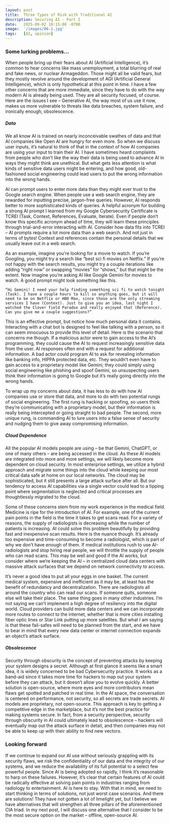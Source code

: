 ```yaml
---
layout: post
title:  Three Types of Risk with Traditional AI
description: Securing AI - Part I
date:   2025-09-02 10:15:08 -0700
image:  '/images/06-1.jpg'
tags:   [AI, opinion]
---
```

### Some lurking problems...

When people bring up their fears about AI (Artificial Intelligence), it’s common to hear concerns like mass unemployment, a total blurring of real and fake news, or nuclear Armageddon. Those might all be valid fears, but they mostly revolve around the development of AGI (Artificial General Intelligence), which is only hypothetical at this point in time. I have a few other concerns that are more immediate, since they have to do with the way modern AI is already being used. They are all security focused, of course. Here are the issues I see – Generative AI, the way most of us use it now, makes us more vulnerable to threats like data breaches, system failure, and ironically enough, obsolescence. 

##### Data

We all know AI is trained on nearly inconceivable swathes of data and that AI companies like Open AI are hungry for even more. So when we discuss user inputs, it’s natural to think of that in the context of how AI companies are using your input to train their AI. I have sometimes heard complaints from people who don’t like the way their data is being used to advance AI in ways they might think are unethical. But what gets less attention is what kinds of sensitive data users might be entering, and how good, old-fashioned social engineering could lead users to put the wrong information into the wrong hands.

AI can prompt users to enter more data than they might ever trust to the Google search engine. When people use a web search engine, they are rewarded for inputting precise, jargon-free queries. However, AI responds better to more sophisticated kinds of queries. A helpful acronym for building a strong AI prompt I learned from my Google Cybersecurity Certificate is TCREI (Task, Context, References, Evaluate, Iterate). Even if people don’t know this specific acronym ahead of time, they will learn these principles through trial-and-error interacting with AI. Consider how data fits into TCREI – AI prompts require a lot more data than a web search. And not just in terms of bytes! Context and references contain the personal details that we usually leave out in a web search. 

As an example, imagine you’re looking for a movie to watch. If you’re Googling, you might try a search like “best sci fi movies on Netflix.” If you’re not happy with the search results, you might try a couple iterations like adding “right now” or swapping “movies” for “shows,” but that might be the extent. Now imagine you’re asking AI like Google Gemini for movies to watch. A good prompt might look something like this.


	“Hi Gemini! I need your help finding something sci fi to watch tonight (Task). I have a couple hours to kill so anything goes, but it will need to be on Netflix or HBO Max, since those are the only streaming services I have (Context). Just to give you an idea, last night I watched the Clover field Paradox and really enjoyed that (Reference). Can you give me a couple suggestions?”
 

This is an effective prompt, but notice how much personal data it contains. Interacting with a chat bot is designed to feel like talking with a person, so it can seem innocuous to provide this level of detail. Here is the scenario that concerns me though. If a malicious actor were to gain access to the AI’s programming, they could cause the AI to request increasingly sensitive data from the user. AI responses often end with a request for additional information. A bad actor could program AI to ask for revealing information like banking info, HIPPA protected data, etc. They wouldn’t even have to gain access to a proprietary model like Gemini; they could simply using social engineering like phishing and spoof Gemini, so unsuspecting users think their information is going to Google but it’s really going directly into the wrong hands. 

To wrap up my concerns about data, it has less to do with how AI companies use or store that data, and more to do with two potential rungs of social engineering. The first rung is hacking or spoofing, so users think they’re communicating with a proprietary model, but their information is really being intercepted or going straight to bad people. The second, more unique rung, is commanding AI to lure users into a false sense of security and nudging them to give away compromising information.

##### Cloud Dependence

All the popular AI models people are using – be that Gemini, ChatGPT, or one of many others – are being accessed in the cloud. As these AI models are integrated into more and more settings, we will likely become more dependent on cloud security. In most enterprise settings, we utilize a hybrid approach and migrate some things into the cloud while keeping our most critical data safe at home on our local networks. The cloud may be sophisticated, but it still presents a large attack surface after all. But our tendency to access AI capabilities via a single vector could lead to a tipping point where segmentation is neglected and critical processes are thoughtlessly migrated to the cloud.

Some of these concerns stem from my work experience in the medical field. Medicine is ripe for the introduction of AI. For example, one of the current pain points in the field is the time it takes to get scans read. For a variety of reasons, the supply of radiologists is decreasing while the number of patients is increasing. AI could solve this problem beautifully by providing fast and inexpensive scan results. Here is the nuance though. It’s already too expensive and time-consuming to become a radiologist, which is part of why we don’t have enough of them. If medical institutions rush to use AI-radiologists and stop hiring real people, we will throttle the supply of people who can read scans. This may be well and good if the AI works, but consider where we’re keeping the AI – in centralized cloud data centers with massive attack surfaces that we depend on network connectivity to access.

It’s never a good idea to put all your eggs in one basket. The current medical system, expensive and inefficient as it may be, at least has the benefit of redundancy and decentralization. There are radiologists all around the country who can read our scans. If someone quits, someone else will take their place. The same thing goes in many other industries. I’m not saying we can’t implement a high degree of resiliency into the digital world. Cloud providers can build more data centers and we can incorporate more routes to connect to the internet, whether that is more cities installing fiber optic lines or Star Link putting up more satellites. But what I am saying is that these fail-safes will need to be planned from the start, and we have to bear in mind that every new data center or internet connection expands an object’s attack surface.

##### Obsolescence

Security through obscurity is the concept of preventing attacks by keeping your system designs a secret. Although at first glance it seems like a smart idea, it is widely concerned to be bad Cybersecurity practice. It works as a band-aid since it takes more time for hackers to map out your system before they can attack, but it doesn’t allow you to evolve quickly. A better solution is open-source, where more eyes and more contributors mean flaws get spotted and patched in real time. In the AI space, the conversation is centered on performance, not security, so all secrets are trade secrets. AI models are proprietary, not open-source. This approach is key to getting a competitive edge in the marketplace, but it’s not the best practice for making systems secure. In fact, from a security perspective, security through obscurity in AI could ultimately lead to obsolescence – hackers will eventually map out the attack surface in detail, and then companies may not be able to keep up with their ability to find new vectors.

### Looking forward

If we continue to expand our AI use without seriously grappling with its security flaws, we risk the confidentiality of our data and the integrity of our systems, and we reduce the availability of its full potential to a select few powerful people. Since AI is being adopted so rapidly, I think it’s reasonable to harp on these failures. However, it’s clear that certain features of AI could be radically effective at solving pain points in industries ranging from radiology to entertainment. AI is here to stay. With that in mind, we need to start thinking in terms of solutions, not just worst case scenarios. And there are solutions! They have not gotten a lot of limelight yet, but I believe we have alternatives that will strengthen all three pillars of the aforementioned CIA triad. In my next post, I will discuss one alternative that I consider to be the most secure option on the market – offline, open-source AI.